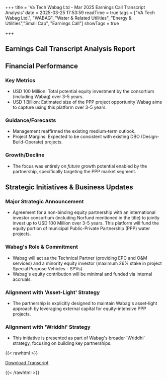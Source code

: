 +++
title = 'Va Tech Wabag Ltd - Mar 2025 Earnings Call Transcript Analysis'
date = 2025-03-25 17:53:59
readTime = true
tags = ["VA Tech Wabag Ltd.", "WABAG", "Water & Related Utilities", "Energy & Utilities","Small Cap", "Earnings Call"]
showTags = true

+++



## Earnings Call Transcript Analysis Report
## Financial Performance

### Key Metrics

*   USD 100 Million: Total potential equity investment by the consortium (including Wabag) over 3-5 years.
*   USD 1 Billion: Estimated size of the PPP project opportunity Wabag aims to capture using this platform over 3-5 years.

### Guidance/Forecasts

*   Management reaffirmed the existing medium-term outlook.
*   Project Margins: Expected to be consistent with existing DBO (Design-Build-Operate) projects.

### Growth/Decline

*   The focus was entirely on *future* growth potential enabled by the partnership, specifically targeting the PPP market segment.

## Strategic Initiatives & Business Updates

### Major Strategic Announcement

*   Agreement for a non-binding equity partnership with an international investor consortium (including Norfund mentioned in the title) to jointly invest up to USD 100 Million over 3-5 years. This platform will fund the equity portion of municipal Public-Private Partnership (PPP) water projects.

### Wabag's Role & Commitment

*   Wabag will act as the Technical Partner (providing EPC and O&M services) and a minority equity investor (maximum 26% stake in project Special Purpose Vehicles - SPVs).
*   Wabag's equity contribution will be minimal and funded via internal accruals.

### Alignment with 'Asset-Light' Strategy

*   The partnership is explicitly designed to maintain Wabag's asset-light approach by leveraging external capital for equity-intensive PPP projects.

### Alignment with 'Wriddhi' Strategy

*   This initiative is presented as part of Wabag's broader 'Wriddhi' strategy, focusing on building key partnerships.



{{< rawhtml >}}

<div class="button-container">    
    <a href="https://www.bseindia.com/stockinfo/AnnPdfOpen.aspx?Pname=c361c1eb-0f97-4f65-ae59-c90645e2b6ce.pdf" target="_blank" class="report-button">
      <i class="fas fa-file-pdf"></i> Download Transcript
    </a>
</div>
    
{{< /rawhtml >}}
